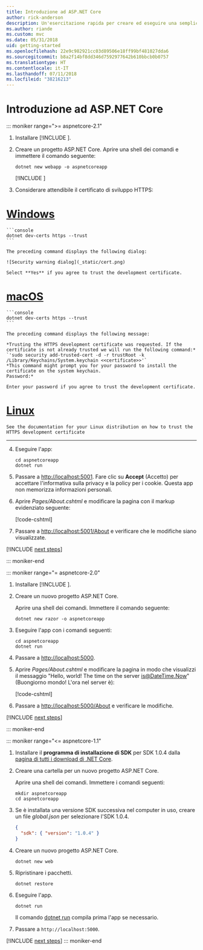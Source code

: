 ```yaml
---
title: Introduzione ad ASP.NET Core
author: rick-anderson
description: Un'esercitazione rapida per creare ed eseguire una semplice app Hello World usando ASP.NET Core.
ms.author: riande
ms.custom: mvc
ms.date: 05/31/2018
uid: getting-started
ms.openlocfilehash: 22e9c982921cc03d89506e18ff99bf481027dda6
ms.sourcegitcommit: b8a2f14bf8dd346d7592977642b610bbcb0b0757
ms.translationtype: HT
ms.contentlocale: it-IT
ms.lasthandoff: 07/11/2018
ms.locfileid: "38216213"
---
```

# <a name="get-started-with-aspnet-core"></a>Introduzione ad ASP.NET Core

::: moniker range=">= aspnetcore-2.1"

1. Installare [!INCLUDE [](~/includes/2.1-SDK.md)].

2. Creare un progetto ASP.NET Core. Aprire una shell dei comandi e immettere il comando seguente:

    ```console
    dotnet new webapp -o aspnetcoreapp
    ```

    [!INCLUDE [](~/includes/webapp-alias-notice.md) [](~/includes/webapp-alias-notice.md)]

3. Considerare attendibile il certificato di sviluppo HTTPS:

# <a name="windowstabwindows"></a>[Windows](#tab/windows)

    ```console
    dotnet dev-certs https --trust
    ```

    The preceding command displays the following dialog:

    ![Security warning dialog](_static/cert.png)

    Select **Yes** if you agree to trust the development certificate.

# <a name="macostabmacos"></a>[macOS](#tab/macos)

    ```console
    dotnet dev-certs https --trust
    ```

    The preceding command displays the following message:

    *Trusting the HTTPS development certificate was requested. If the certificate is not already trusted we will run the following command:*
    `'sudo security add-trusted-cert -d -r trustRoot -k /Library/Keychains/System.keychain <<certificate>>'`
    *This command might prompt you for your password to install the certificate on the system keychain.
    Password:*

    Enter your password if you agree to trust the development certificate.

# <a name="linuxtablinux"></a>[Linux](#tab/linux)

    See the documentation for your Linux distribution on how to trust the HTTPS development certificate
---

4. Eseguire l'app:

    ```console
    cd aspnetcoreapp
    dotnet run
    ```

5. Passare a [http://localhost:5001](http://localhost:5001).  Fare clic su **Accept** (Accetto) per accettare l'informativa sulla privacy e la policy per i cookie. Questa app non memorizza informazioni personali.

6. Aprire *Pages/About.cshtml* e modificare la pagina con il markup evidenziato seguente:

    [!code-cshtml[](sample/getting-started/about.cshtml?highlight=9)]

7. Passare a [http://localhost:5001/About](http://localhost:5001/About) e verificare che le modifiche siano visualizzate.

[!INCLUDE [next steps](~/includes/getting-started/next-steps.md)]

::: moniker-end

::: moniker range="= aspnetcore-2.0"

1. Installare [!INCLUDE [](~/includes/net-core-sdk-download-link.md)].

2. Creare un nuovo progetto ASP.NET Core.

   Aprire una shell dei comandi. Immettere il comando seguente:

    ```console
    dotnet new razor -o aspnetcoreapp
    ```

3. Eseguire l'app con i comandi seguenti:

    ```console
    cd aspnetcoreapp
    dotnet run
    ```

4. Passare a [http://localhost:5000](http://localhost:5000).

5. Aprire *Pages/About.cshtml* e modificare la pagina in modo che visualizzi il messaggio "Hello, world! The time on the server is@DateTime.Now" (Buongiorno mondo! L'ora nel server è):

    [!code-cshtml[](sample/getting-started/about.cshtml?highlight=9&range=1-9)]

6. Passare a [http://localhost:5000/About](http://localhost:5000/About) e verificare le modifiche.

[!INCLUDE [next steps](~/includes/getting-started/next-steps.md)]

::: moniker-end

::: moniker range="<= aspnetcore-1.1"

1. Installare il **programma di installazione di SDK** per SDK 1.0.4 dalla [pagina di tutti i download di .NET Core](https://www.microsoft.com/net/download/all).

2. Creare una cartella per un nuovo progetto ASP.NET Core.

   Aprire una shell dei comandi. Immettere i comandi seguenti:

   ```console
   mkdir aspnetcoreapp
   cd aspnetcoreapp
   ```

3. Se è installata una versione SDK successiva nel computer in uso, creare un file *global.json* per selezionare l'SDK 1.0.4.

   ```json
   {
     "sdk": { "version": "1.0.4" }
   }
   ```

4. Creare un nuovo progetto ASP.NET Core.

   ```console
   dotnet new web
   ```

5. Ripristinare i pacchetti.

    ```console
    dotnet restore
    ```

6. Eseguire l'app.

   ```console
   dotnet run
   ```

   Il comando [dotnet run](/dotnet/core/tools/dotnet-run) compila prima l'app se necessario.

7. Passare a `http://localhost:5000`.

[!INCLUDE [next steps](~/includes/getting-started/next-steps.md)]
::: moniker-end
